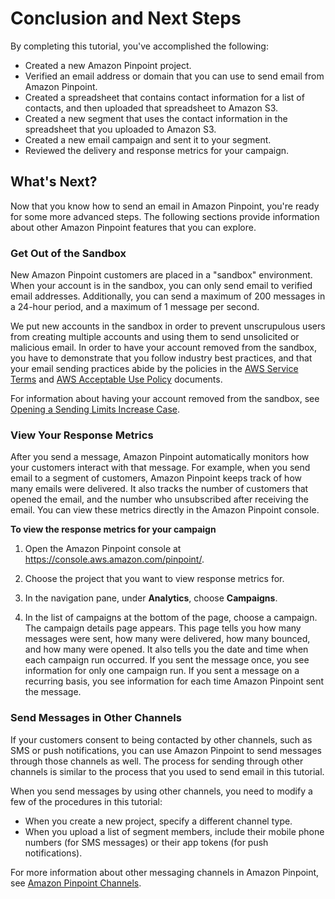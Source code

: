 # Conclusion and Next Steps<a name="tutorials-send-an-email-next-steps"></a>

By completing this tutorial, you've accomplished the following:
+ Created a new Amazon Pinpoint project\.
+ Verified an email address or domain that you can use to send email from Amazon Pinpoint\.
+ Created a spreadsheet that contains contact information for a list of contacts, and then uploaded that spreadsheet to Amazon S3\.
+ Created a new segment that uses the contact information in the spreadsheet that you uploaded to Amazon S3\.
+ Created a new email campaign and sent it to your segment\.
+ Reviewed the delivery and response metrics for your campaign\.

## What's Next?<a name="tutorials-send-an-email-next-steps-whats-next"></a>

Now that you know how to send an email in Amazon Pinpoint, you're ready for some more advanced steps\. The following sections provide information about other Amazon Pinpoint features that you can explore\.

### Get Out of the Sandbox<a name="tutorials-send-an-email-next-steps-whats-next-sandbox"></a>

New Amazon Pinpoint customers are placed in a "sandbox" environment\. When your account is in the sandbox, you can only send email to verified email addresses\. Additionally, you can send a maximum of 200 messages in a 24\-hour period, and a maximum of 1 message per second\.

We put new accounts in the sandbox in order to prevent unscrupulous users from creating multiple accounts and using them to send unsolicited or malicious email\. In order to have your account removed from the sandbox, you have to demonstrate that you follow industry best practices, and that your email sending practices abide by the policies in the [AWS Service Terms](https://aws.amazon.com/service-terms/) and [AWS Acceptable Use Policy](https://aws.amazon.com/agreement/) documents\.

For information about having your account removed from the sandbox, see [Opening a Sending Limits Increase Case](channels-email-manage-limits.md#channels-email-manage-limits-increase-case)\.

### View Your Response Metrics<a name="tutorials-send-an-email-next-steps-whats-next-metrics"></a>

After you send a message, Amazon Pinpoint automatically monitors how your customers interact with that message\. For example, when you send email to a segment of customers, Amazon Pinpoint keeps track of how many emails were delivered\. It also tracks the number of customers that opened the email, and the number who unsubscribed after receiving the email\. You can view these metrics directly in the Amazon Pinpoint console\.

**To view the response metrics for your campaign**

1. Open the Amazon Pinpoint console at [https://console\.aws\.amazon\.com/pinpoint/](https://console.aws.amazon.com/pinpoint/)\.

1. Choose the project that you want to view response metrics for\.

1. In the navigation pane, under **Analytics**, choose **Campaigns**\.

1. In the list of campaigns at the bottom of the page, choose a campaign\. The campaign details page appears\. This page tells you how many messages were sent, how many were delivered, how many bounced, and how many were opened\. It also tells you the date and time when each campaign run occurred\. If you sent the message once, you see information for only one campaign run\. If you sent a message on a recurring basis, you see information for each time Amazon Pinpoint sent the message\.

### Send Messages in Other Channels<a name="tutorials-send-an-email-next-steps-whats-next-other-channels"></a>

If your customers consent to being contacted by other channels, such as SMS or push notifications, you can use Amazon Pinpoint to send messages through those channels as well\. The process for sending through other channels is similar to the process that you used to send email in this tutorial\.

When you send messages by using other channels, you need to modify a few of the procedures in this tutorial:
+ When you create a new project, specify a different channel type\.
+ When you upload a list of segment members, include their mobile phone numbers \(for SMS messages\) or their app tokens \(for push notifications\)\.

For more information about other messaging channels in Amazon Pinpoint, see [Amazon Pinpoint Channels](channels.md)\.